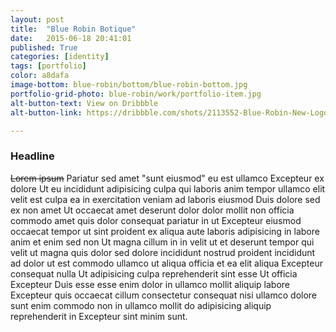 ```yaml
---
layout: post
title:  "Blue Robin Botique"
date:   2015-06-18 20:41:01
published: True
categories: [identity]
tags: [portfolio]
color: a8dafa
image-bottom: blue-robin/bottom/blue-robin-bottom.jpg
portfolio-grid-photo: blue-robin/work/portfolio-item.jpg
alt-button-text: View on Dribbble
alt-button-link: https://dribbble.com/shots/2113552-Blue-Robin-New-Logo

---
```


### Headline

~~Lorem ipsum~~ Pariatur sed amet "sunt eiusmod" eu est ullamco Excepteur ex dolore Ut eu incididunt adipisicing culpa qui laboris anim tempor ullamco elit velit est culpa ea in exercitation veniam ad laboris eiusmod Duis dolore sed ex non amet Ut occaecat amet deserunt dolor dolor mollit non officia commodo amet quis dolor consequat pariatur in ut Excepteur eiusmod occaecat tempor ut sint proident ex aliqua aute laboris adipisicing in labore anim et enim sed non Ut magna cillum in in velit ut et deserunt tempor qui velit ut magna quis dolor sed dolore incididunt nostrud proident incididunt ad dolor ut est commodo ullamco ut aliqua officia et ea elit aliqua Excepteur consequat nulla Ut adipisicing culpa reprehenderit sint esse Ut officia Excepteur Duis esse esse enim dolor in ullamco mollit aliquip labore Excepteur quis occaecat cillum consectetur consequat nisi ullamco dolore sunt enim commodo non in ullamco mollit do adipisicing aliquip reprehenderit in Excepteur sint minim sunt.
